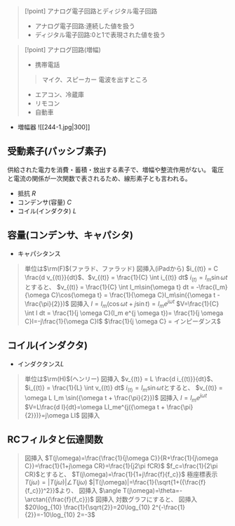 >[!point] アナログ電子回路とディジタル電子回路
> - アナログ電子回路:連続した値を扱う
> - ディジタル電子回路:0と1で表現された値を扱う

>[!point] アナログ回路(増幅)
> - 携帯電話
> > マイク、スピーカー
> > 電波を出すところ
> - エアコン、冷蔵庫
> - リモコン
> - 自動車

- 増幅器
![[244-1.jpg|300]]












## 受動素子(パッシブ素子)
供給された電力を消費・蓄積・放出する素子で、増幅や整流作用がない。
電圧と電流の関係が一次関数で表されるため、線形素子とも言われる。

- 抵抗 $R$
- コンデンサ(容量) $C$
- コイル(インダクタ) $L$

## 容量(コンデンサ、キャパシタ)
- キャパシタンス
> 単位は$\rm(F)$(ファラド、ファラッド)
>図挿入(iPadから)
> $i_{(t)} = C \frac{d v_{(t)}}{dt}$、$v_{(t)} = \frac{1}{C} \int i_{(t)} dt$
> $i_{(t)}=I_m\sin{\omega t}$とすると、
> $v_{(t)} = \frac{1}{C} \int I_m\sin{\omega t} dt = -\frac{I_m}{\omega C}\cos{\omega t} = \frac{1}{\omega C}I_m\sin({\omega t - \frac{\pi}{2}})$
> 図挿入
> $I=I_m(\cos{\omega t} + j {\sin t}) = I_m e^{j \omega t}$
> $V=\frac{1}{C} \int I dt = \frac{1}{j \omega C}(I_m e^{j \omega t})= \frac{1}{j \omega C}I=-j\frac{1}{\omega C}I$
> $\frac{1}{j \omega C} = インピーダンス$

## コイル(インダクタ)
- インダクタンス$L$
> 単位は$\rm(H)$(ヘンリー)
> 図挿入
> $v_{(t)} = L \frac{d i_{(t)}}{dt}$、$i_{(t)} = \frac{1}{L} \int v_{(t)} dt$
> $i_{(t)}=I_m\sin{\omega t}$とすると、
> $v_{(t)} = \omega L I_m \sin({\omega t + \frac{\pi}{2}})$
> 図挿入
> $I=I_me^{j \omega t}$
> $V=L\frac{d I}{dt}=\omega LI_me^{j({\omega t + \frac{\pi}{2}})}=j\omega LI$
> 図挿入

## RCフィルタと伝達関数
> 図挿入
> $T(j\omega)=\frac{\frac{1}{j\omega C}}{R+\frac{1}{j\omega C}}=\frac{1}{1+j\omega CR}=\frac{1}{j2\pi fCR}$
> $f_c=\frac{1}{2\pi CR}$とすると、
> $T(j\omega)=\frac{1}{1+j\frac{f}{f_c}}$
> 極座標表示
> $T(j\omega)=|T(j\omega)|\angle T(j\omega)$
> $|T(j\omega)|=\frac{1}{\sqrt{1+({\frac{f}{f_c}})^2}}$より、
> 図挿入
> $\angle T(j\omega)=\theta=-\arctan({\frac{f}{f_c}})$
> 図挿入
> 対数グラフにすると、
> 図挿入
> $20\log_{10} \frac{1}{\sqrt{2}}=20\log_{10} 2^{-\frac{1}{2}}=-10\log_{10} 2=-3$
